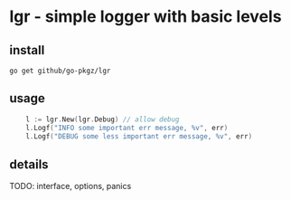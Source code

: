 # lgr - simple logger with basic levels

## install

`go get github/go-pkgz/lgr`

## usage

```go
    l := lgr.New(lgr.Debug) // allow debug
    l.Logf("INFO some important err message, %v", err)
    l.Logf("DEBUG some less important err message, %v", err)
```

## details

TODO: interface, options, panics